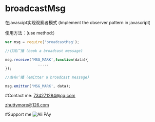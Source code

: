 # broadcastMsg
在javascipt实现观察者模式 (Implement the observer pattern in javascript)

使用方法：(use method:)
```javascript
var msg = require('broadcastMsg');

//订阅广播 (book a broadcast message)

msg.receive('MSG_MARK',function(data){
               .....
});

//发布广播 (emitter a broadcast message)

msg.emitter('MSG_MARK', data);
```

#Contact me: 
734271284@qq.com 

zhuttymore@126.com

#Support me
![](http://images2015.cnblogs.com/blog/677630/201509/677630-20150930131223058-2044768959.jpg 'Ali PAy')  

